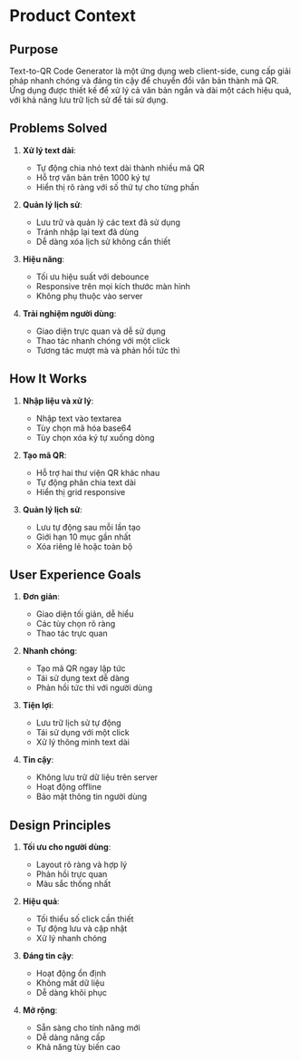 # Product Context

## Purpose
Text-to-QR Code Generator là một ứng dụng web client-side, cung cấp giải pháp nhanh chóng và đáng tin cậy để chuyển đổi văn bản thành mã QR. Ứng dụng được thiết kế để xử lý cả văn bản ngắn và dài một cách hiệu quả, với khả năng lưu trữ lịch sử để tái sử dụng.

## Problems Solved
1. **Xử lý text dài**:
   - Tự động chia nhỏ text dài thành nhiều mã QR
   - Hỗ trợ văn bản trên 1000 ký tự
   - Hiển thị rõ ràng với số thứ tự cho từng phần

2. **Quản lý lịch sử**:
   - Lưu trữ và quản lý các text đã sử dụng
   - Tránh nhập lại text đã dùng
   - Dễ dàng xóa lịch sử không cần thiết

3. **Hiệu năng**:
   - Tối ưu hiệu suất với debounce
   - Responsive trên mọi kích thước màn hình
   - Không phụ thuộc vào server

4. **Trải nghiệm người dùng**:
   - Giao diện trực quan và dễ sử dụng
   - Thao tác nhanh chóng với một click
   - Tương tác mượt mà và phản hồi tức thì

## How It Works
1. **Nhập liệu và xử lý**:
   - Nhập text vào textarea
   - Tùy chọn mã hóa base64
   - Tùy chọn xóa ký tự xuống dòng

2. **Tạo mã QR**:
   - Hỗ trợ hai thư viện QR khác nhau
   - Tự động phân chia text dài
   - Hiển thị grid responsive

3. **Quản lý lịch sử**:
   - Lưu tự động sau mỗi lần tạo
   - Giới hạn 10 mục gần nhất
   - Xóa riêng lẻ hoặc toàn bộ

## User Experience Goals
1. **Đơn giản**:
   - Giao diện tối giản, dễ hiểu
   - Các tùy chọn rõ ràng
   - Thao tác trực quan

2. **Nhanh chóng**:
   - Tạo mã QR ngay lập tức
   - Tái sử dụng text dễ dàng
   - Phản hồi tức thì với người dùng

3. **Tiện lợi**:
   - Lưu trữ lịch sử tự động
   - Tái sử dụng với một click
   - Xử lý thông minh text dài

4. **Tin cậy**:
   - Không lưu trữ dữ liệu trên server
   - Hoạt động offline
   - Bảo mật thông tin người dùng

## Design Principles
1. **Tối ưu cho người dùng**:
   - Layout rõ ràng và hợp lý
   - Phản hồi trực quan
   - Màu sắc thống nhất

2. **Hiệu quả**:
   - Tối thiểu số click cần thiết
   - Tự động lưu và cập nhật
   - Xử lý nhanh chóng

3. **Đáng tin cậy**:
   - Hoạt động ổn định
   - Không mất dữ liệu
   - Dễ dàng khôi phục

4. **Mở rộng**:
   - Sẵn sàng cho tính năng mới
   - Dễ dàng nâng cấp
   - Khả năng tùy biến cao
